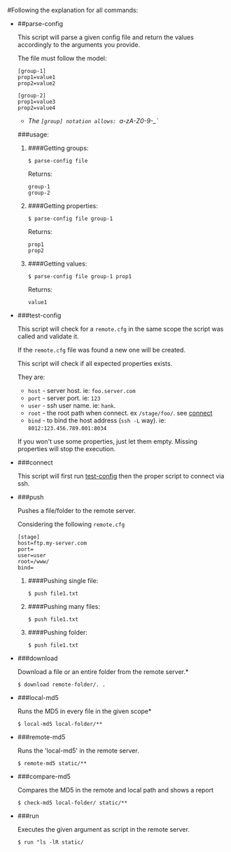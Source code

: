 #Following the explanation for all commands:

* ##parse-config

	This script will parse a given config file and return the values accordingly to the arguments you provide.

	The file must follow the model:

	```
	[group-1]
	prop1=value1
	prop2=value2

	[group-2]
	prop1=value3
	prop2=value4
	```

	* *The `[group] notation allows: `a-zA-Z0-9-_`*

	###usage:

	1. ####Getting groups:

		`$ parse-config file`

		Returns:

		```
		group-1
		group-2
		```

	2. ####Getting properties:

		`$ parse-config file group-1`

		Returns:

		```
		prop1
		prop2
		```

	3. ####Getting values:

		`$ parse-config file group-1 prop1 `

		Returns:

		```
		value1
		```

* ###test-config

	This script will check for a `remote.cfg` in the same scope the script was called and validate it.

	If the `remote.cfg` file was found a new one will be created.

	This script will check if all expected properties exists.

	They are:

	* `host` - server host. ie: `foo.server.com`
	* `port` - server port. ie: `123`
	* `user` - ssh user name. ie: `hank`.
	* `root` - the root path when connect. ex `/stage/foo/`. see [connect](#connect)
	* `bind` - to bind the host address (`ssh -L` way). ie: `8012:123.456.789.001:8034`

	If you won't use some properties, just let them empty. Missing properties will stop the execution.

* ###connect

	This script will first run [test-config](#test-config) then the proper script to connect via ssh.

* ###push

	Pushes a file/folder to the remote server.

	Considering the following `remote.cfg`

	```
	[stage]
	host=ftp.my-server.com
	port=
	user=user
	root=/www/
	bind=
	```

	1. ####Pushing single file:

		`$ push file1.txt`

	2. ####Pushing many files:

		`$ push file1.txt`

	3. ####Pushing folder:

		`$ push file1.txt`

* ###download

	Download a file or an entire folder from the remote server.*

	```
	$ download remote-folder/. .
	```

* ###local-md5

	Runs the MD5 in every file in the given scope*

	```
	$ local-md5 local-folder/**
	```

* ###remote-md5

	Runs the 'local-md5' in the remote server.

	```
	$ remote-md5 static/**
	```

* ###compare-md5

	Compares the MD5 in the remote and local path and shows a report

	```
	$ check-md5 local-folder/ static/**
	```

* ###run

	Executes the given argument as script in the remote server.

	```
	$ run "ls -lR static/
	```
